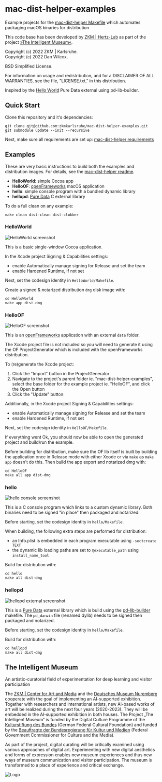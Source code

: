 mac-dist-helper-examples
========================

Example projects for the [mac-dist-helper Makefile](https://github.com/zkmkarlsruhe/mac-dist-helper) which automates packaging macOS binaries for distribution

This code base has been developed by [ZKM | Hertz-Lab](https://zkm.de/en/about-the-zkm/organization/hertz-lab) as part of the project [»The Intelligent Museum«](#the-intelligent-museum).

Copyright (c) 2022 ZKM | Karlsruhe.  
Copyright (c) 2022 Dan Wilcox.

BSD Simplified License.

For information on usage and redistribution, and for a DISCLAIMER OF ALL
WARRANTIES, see the file, "LICENSE.txt," in this distribution.

Inspired by the [Hello World](https://github.com/pure-data/helloworld) Pure Data external using pd-lib-builder.

Quick Start
-----------

Clone this repository and it's dependencies:

```shell
git clone git@github.com:zkmkarlsruhe/mac-dist-helper-examples.git
git submodule update --init --recursive
```

Next, make sure all requirements are set up: [mac-dist-helper requirements](https://github.com/zkmkarlsruhe/mac-dist-helper#requirements)

Examples
--------

These are very basic instructions to build both the examples and distribution images. For details, see the [mac-dist-helper readme](https://github.com/zkmkarlsruhe/mac-dist-helper).

* **HelloWorld**: simple Cocoa app
* **HelloOF**: [openFrameworks](https://openframeworks.cc) macOS application
* **hello**: simple console program with a bundled dynamic library
* **hellopd**: [Pure Data](https://pure-data.info) C external library

To do a full clean on any example:

```shell
make clean dist-clean dist-clobber
```

### HelloWorld

![HelloWorld screenshot](media/helloworld-screenshot.png)

This is a basic single-window Cocoa application.

In the Xcode project Signing & Capabilities settings:
* enable Automatically manage signing for Release and set the team
* enable Hardened Runtime, if not set

Next, set the codesign identity in `HelloWorld/Makefile`.

Create a signed & notarized distribution `dmg` disk image with:

```shell
cd HelloWorld
make app dist-dmg
```

### HelloOF

![HelloOF screenshot](media/helloof-screenshot.png)

This is an [openFrameworks](https://openframeworks.cc) application with an external `data` folder.

The Xcode project file is not included so you will need to generate it using the OF ProjectGenerator which is included with the openFrameworks distribution.

To (re)generate the Xcode project:

1. Click the "Import" button in the ProjectGenerator
2. Navigate to the project's parent folder ie. "mac-dist-helper-examples", select the base folder for the example project ie. "HelloOF", and click the Open button
3. Click the "Update" button

Additionally, in the Xcode project Signing & Capabilities settings:
* enable Automatically manage signing for Release and set the team
* enable Hardened Runtime, if not set

Next, set the codesign identity in `HelloOF/Makefile`.

If everything went Ok, you should now be able to open the generated project and build/run the example.

Before building for distribution, make sure the OF lib itself is built by building the application once in Release mode with either Xcode or via `make` as `make app` doesn't do this. Then build the app export and notarized dmg with:

```shell
cd HelloOF
make all app dist-dmg
```

### hello

![hello console screenshot](media/hello-screenshot.png)

This is a C console program which links to a custom dynamic library. Both binaries need to be signed "in place" then packaged and notarized.

Before starting, set the codesign identity in `hello/Makefile`.

When building, the following extra steps are performed for distribution:
* an Info.plist is embedded in each program executable using `-sectcreate TEXT`
* the dynamic lib loading paths are set to `@executable_path` using `install_name_tool`

Build for distribution with:

```shell
cd hello
make all dist-dmg
```

### hellopd

![hellopd external screenshot](media/hellopd-screenshot.png)

This is a [Pure Data](https://pure-data.info) external library which is build using the [pd-lib-builder](https://github.com/pure-data/pd-lib-builder) makefile. The `pd_darwin` file (renamed dylib) needs to be signed then packaged and notarized. 

Before starting, set the codesign identity in `hello/Makefile`.

Build for distribution with:

```shell
cd hellopd
make all dist-dmg
```

The Intelligent Museum
----------------------

An artistic-curatorial field of experimentation for deep learning and visitor participation

The [ZKM | Center for Art and Media](https://zkm.de/en) and the [Deutsches Museum Nuremberg](https://www.deutsches-museum.de/en/nuernberg/information/) cooperate with the goal of implementing an AI-supported exhibition. Together with researchers and international artists, new AI-based works of art will be realized during the next four years (2020-2023).  They will be embedded in the AI-supported exhibition in both houses. The Project „The Intelligent Museum” is funded by the Digital Culture Programme of the [Kulturstiftung des Bundes](https://www.kulturstiftung-des-bundes.de/en) (German Federal Cultural Foundation) and funded by the [Beauftragte der Bundesregierung für Kultur und Medien](https://www.bundesregierung.de/breg-de/bundesregierung/staatsministerin-fuer-kultur-und-medien) (Federal Government Commissioner for Culture and the Media).

As part of the project, digital curating will be critically examined using various approaches of digital art. Experimenting with new digital aesthetics and forms of expression enables new museum experiences and thus new ways of museum communication and visitor participation. The museum is transformed to a place of experience and critical exchange.

![Logo](media/Logo_ZKM_DMN_KSB.png)
